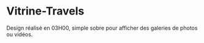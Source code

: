 # Vitrine-Travels

Design réalisé en 03H00, simple sobre pour afficher des galeries de photos ou vidéos.
